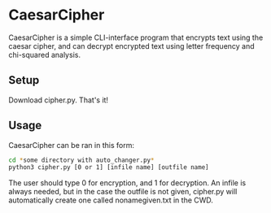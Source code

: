 # CaesarCipher

CaesarCipher is a simple CLI-interface program that encrypts text using the caesar cipher, and can decrypt encrypted text using letter frequency and chi-squared analysis.
 
## Setup

Download cipher.py. That's it!

## Usage

CaesarCipher can be ran in this form:
```bash
cd *some directory with auto_changer.py*
python3 cipher.py [0 or 1] [infile name] [outfile name]
```
The user should type 0 for encryption, and 1 for decryption. An infile is always needed, but in the case the outfile is not given, cipher.py will automatically create one called nonamegiven.txt in the CWD.


